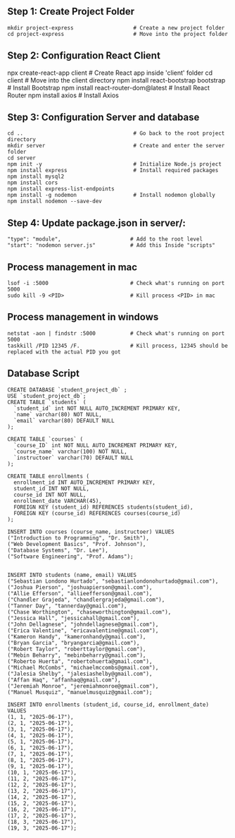 ## Step 1: Create Project Folder
```
mkdir project-express                   # Create a new project folder       
cd project-express                      # Move into the project folder
```

## Step 2: Configuration React Client 
npx create-react-app client             # Create React app inside 'client' folder
cd client                               # Move into the client directory
npm install react-bootstrap bootstrap   # Install Bootstrap
npm install react-router-dom@latest     # Install React Router
npm install axios                       # Install Axios


## Step 3: Configuration Server and database
```
cd ..                                   # Go back to the root project directory
mkdir server                            # Create and enter the server folder
cd server
npm init -y                             # Initialize Node.js project
npm install express                     # Install required packages
npm install mysql2
npm install cors
npm install express-list-endpoints
npm install -g nodemon                  # Install nodemon globally
npm install nodemon --save-dev
```

## Step 4: Update package.json in server/:
```
"type": "module",                      # Add to the root level
"start": "nodemon server.js"           # Add this Inside "scripts"
```

## Process management in mac
```
lsof -i :5000                          # Check what's running on port 5000
sudo kill -9 <PID>                     # Kill process <PID> in mac
```

## Process management in windows
```
netstat -aon | findstr :5000           # Check what's running on port 5000
taskkill /PID 12345 /F.                # Kill process, 12345 should be replaced with the actual PID you got

```

## Database Script
```
CREATE DATABASE `student_project_db` ;
USE `student_project_db`;
CREATE TABLE `students` (
  `student_id` int NOT NULL AUTO_INCREMENT PRIMARY KEY,
  `name` varchar(80) NOT NULL,
  `email` varchar(80) DEFAULT NULL
);

CREATE TABLE `courses` (
  `course_ID` int NOT NULL AUTO_INCREMENT PRIMARY KEY,
  `course_name` varchar(100) NOT NULL,
  `instructoer` varchar(70) DEFAULT NULL
);

CREATE TABLE enrollments (
  enrollment_id INT AUTO_INCREMENT PRIMARY KEY,
  student_id INT NOT NULL,
  course_id INT NOT NULL,
  enrollment_date VARCHAR(45),
  FOREIGN KEY (student_id) REFERENCES students(student_id),
  FOREIGN KEY (course_id) REFERENCES courses(course_id)
);

INSERT INTO courses (course_name, instructoer) VALUES
("Introduction to Programming", "Dr. Smith"),
("Web Development Basics", "Prof. Johnson"),
("Database Systems", "Dr. Lee"),
("Software Engineering", "Prof. Adams");


INSERT INTO students (name, email) VALUES
("Sebastian Londono Hurtado", "sebastianlondonohurtado@gmail.com"),
("Joshua Pierson", "joshuapierson@gmail.com"),
("Allie Efferson", "allieefferson@gmail.com"),
("Chandler Grajeda", "chandlergrajeda@gmail.com"),
("Tanner Day", "tannerday@gmail.com"),
("Chase Worthington", "chaseworthington@gmail.com"),
("Jessica Hall", "jessicahall@gmail.com"),
("John Dellagnese", "johndellagnese@gmail.com"),
("Erica Valentine", "ericavalentine@gmail.com"),
("Kameron Handy", "kameronhandy@gmail.com"),
("Bryan Garcia", "bryangarcia@gmail.com"),
("Robert Taylor", "roberttaylor@gmail.com"),
("Mebin Beharry", "mebinbeharry@gmail.com"),
("Roberto Huerta", "robertohuerta@gmail.com"),
("Michael McCombs", "michaelmccombs@gmail.com"),
("Jalesia Shelby", "jalesiashelby@gmail.com"),
("Affan Haq", "affanhaq@gmail.com"),
("Jeremiah Monroe", "jeremiahmonroe@gmail.com"),
("Manuel Musquiz", "manuelmusquiz@gmail.com");

INSERT INTO enrollments (student_id, course_id, enrollment_date) VALUES
(1, 1, "2025-06-17"),
(2, 1, "2025-06-17"),
(3, 1, "2025-06-17"),
(4, 1, "2025-06-17"),
(5, 1, "2025-06-17"),
(6, 1, "2025-06-17"),
(7, 1, "2025-06-17"),
(8, 1, "2025-06-17"),
(9, 1, "2025-06-17"),
(10, 1, "2025-06-17"),
(11, 2, "2025-06-17"),
(12, 2, "2025-06-17"),
(13, 2, "2025-06-17"),
(14, 2, "2025-06-17"),
(15, 2, "2025-06-17"),
(16, 2, "2025-06-17"),
(17, 2, "2025-06-17"),
(18, 3, "2025-06-17"),
(19, 3, "2025-06-17");
```